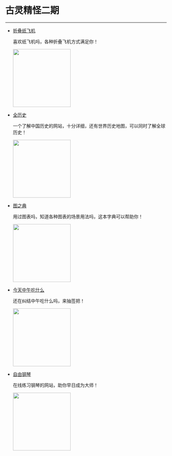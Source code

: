# 古灵精怪二期
---

- [折叠纸飞机](https://www.foldnfly.com/)

  喜欢纸飞机吗，各种折叠飞机方式满足你！

  <img width="180px" bor src="//qn85rhuga.hn-bkt.clouddn.com/zdzfj.png">

- [全历史](https://www.allhistory.com/)

  一个了解中国历史的网站，十分详细，还有世界历史地图，可以同时了解全球历史！

  <img width="180px" bor src="//qn85rhuga.hn-bkt.clouddn.com/qls.png">

- [图之典](http://tuzhidian.com/)

  用过图表吗，知道各种图表的场景用法吗，这本字典可以帮助你！

  <img width="180px" bor src="//qn85rhuga.hn-bkt.clouddn.com/tzd.png">

- [今天中午吃什么](https://www.zwcsm.com/)

  还在纠结中午吃什么吗，来抽签把！

  <img width="180px" bor src="//qn85rhuga.hn-bkt.clouddn.com/zwcsm.png">

- [自由钢琴](https://www.autopiano.cn/)

  在线练习钢琴的网站，助你早日成为大师！

  <img width="180px" bor src="//qn85rhuga.hn-bkt.clouddn.com/zygq.png">